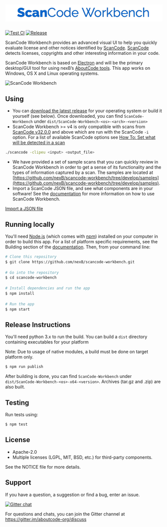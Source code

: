 # <p align="center"><img src="src/assets/images/scancode-workbench-logo.png" align="center" alt="ScanCode Workbench">
</p>

[![Test CI](https://github.com/nexB/scancode-workbench/actions/workflows/Test.yml/badge.svg)](https://github.com/nexB/scancode-workbench/actions/workflows/Test.yml)
[![Release](https://github.com/nexB/scancode-workbench/actions/workflows/Release.yml/badge.svg)](https://github.com/nexB/scancode-workbench/actions/workflows/Release.yml)

ScanCode Workbench provides an advanced visual UI to help you quickly evaluate
license and other notices identified by 
[ScanCode](https://github.com/nexB/scancode-toolkit/).
[ScanCode](https://github.com/nexB/scancode-toolkit/) detects licenses, copyrights 
and other interesting information in your code.

ScanCode Workbench is based on
[Electron](https://electron.atom.io/) and will be the primary desktop/GUI tool 
for using nexB’s [AboutCode tools](https://github.com/nexB/aboutcode). This app 
works on Windows, OS X and Linux operating systems.

![ScanCode Workbench](https://user-images.githubusercontent.com/48476025/185114433-7340ee70-57cd-4586-b7e7-964fe736451a.gif)


## Using

* You can [download the latest release](https://github.com/nexB/scancode-workbench/releases) 
for your operating system or build it yourself (see below). Once downloaded, you 
can find `ScanCode-Workbench` under `dist/ScanCode-Workbench-<os>-<arch>-<version>`
* ScanCode Workbench >= v4 is only compatible with scans from 
[ScanCode v32.0.0](https://github.com/nexB/scancode-toolkit/releases) and 
above which are run with the ScanCode `-i` option. For a list of available ScanCode 
options see [How To: Set what will be detected in a scan](https://scancode-toolkit.readthedocs.io/en/latest/tutorials/how_to_set_what_will_be_detected_in_a_scan.html)

```bash
./scancode -clipeu <input> <output_file>
```

* We have provided a set of sample scans that you can quickly review in 
ScanCode Workbench in order to get a sense of its functionality and the types of 
information captured by a scan.  The samples are located at 
[https://github.com/nexB/scancode-workbench/tree/develop/samples](https://github.com/nexB/scancode-workbench/tree/develop/samples).
* Import a ScanCode JSON file, and see what components are in your software! See 
the [documentation](https://scancode-workbench.readthedocs.io) for more 
information on how to use ScanCode Workbench.

[Import a JSON file](https://scancode-workbench.readthedocs.io/en/develop/_images/import-json-file.gif)

## Running locally

You'll need [Node.js](https://nodejs.org) (which comes with [npm](http://npmjs.com)) 
installed on your computer in order to build this app. For a list of platform 
specific requirements, see the Building section of the [documentation](https://scancode-workbench.readthedocs.io/en/develop/contribute/building.html).
Then, from your command line:

```bash
# Clone this repository
$ git clone https://github.com/nexB/scancode-workbench.git

# Go into the repository
$ cd scancode-workbench

# Install dependencies and run the app
$ npm install

# Run the app
$ npm start
```

## Release Instructions

You'll need python 3.x to run the build. You can build a `dist` directory containing executables for your platform 

Note: Due to usage of native modules, a build must be done on target platform only.

```bash
$ npm run publish
```

After building is done, you can find `ScanCode-Workbench` under 
`dist/ScanCode-Workbench-<os>-x64-<version>`. Archives (tar.gz and .zip) are 
also built.

## Testing

Run tests using:

```bash
$ npm test
```

## License

* Apache-2.0
* Multiple licenses (LGPL, MIT, BSD, etc.) for third-party components.

See the NOTICE file for more details.

## Support

If you have a question, a suggestion or find a bug, enter an issue.

[![Gitter chat](https://badges.gitter.im/aboutcode-org/gitter.png)](https://gitter.im/aboutcode-org/discuss)

For questions and chats, you can join the Gitter channel at https://gitter.im/aboutcode-org/discuss
